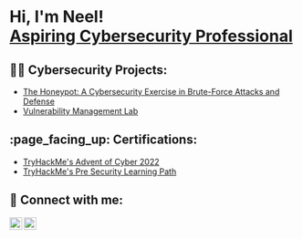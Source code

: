 <h1>Hi, I'm Neel! <br/><a href="https://www.linkedin.com/in/neelspatel999/">Aspiring Cybersecurity Professional</a>

<h2>👨‍💻 Cybersecurity Projects:</h2>

- [The Honeypot: A Cybersecurity Exercise in Brute-Force Attacks and Defense](https://github.com/neelspatel999/The-HoneyPot)
- [Vulnerability Management Lab](https://github.com/neelspatel999/Vulnerability-Management-Lab)

<h2>:page_facing_up: Certifications:</h2>

- [TryHackMe's Advent of Cyber 2022](https://tryhackme-certificates.s3-eu-west-1.amazonaws.com/THM-VO0IB2GFFT.png)
- [TryHackMe's Pre Security Learning Path](https://tryhackme-certificates.s3-eu-west-1.amazonaws.com/THM-YN6KUFHYH1.png)
  
<h2> 🤳 Connect with me:</h2>

[<img align="left" alt="NeelPatel | LinkedIn" width="22px" src="https://cdn.jsdelivr.net/npm/simple-icons@v3/icons/linkedin.svg" />][linkedin]
[<img align="left" alt="NeelPatel | Twitter" width="22px" src="https://cdn.jsdelivr.net/npm/simple-icons@v3/icons/twitter.svg" />][twitter]

[linkedin]: https://linkedin.com/in/neelspatel999
[twitter]: https://twitter.com/neelspatel999
<!--
**neelspatel999/neelspatel999** is a ✨ _special_ ✨ repository because its `README.md` (this file) appears on your GitHub profile.

Here are some ideas to get you started:

- 🔭 I’m currently working on ...
- 🌱 I’m currently learning ...
- 👯 I’m looking to collaborate on ...
- 🤔 I’m looking for help with ...
- 💬 Ask me about ...
- 📫 How to reach me: ...
- 😄 Pronouns: ...
- ⚡ Fun fact: ...
-->
